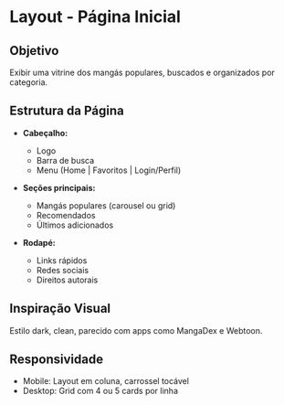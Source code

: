 # Layout - Página Inicial

## Objetivo
Exibir uma vitrine dos mangás populares, buscados e organizados por categoria.

## Estrutura da Página

- **Cabeçalho:**
  - Logo
  - Barra de busca
  - Menu (Home | Favoritos | Login/Perfil)

- **Seções principais:**
  - Mangás populares (carousel ou grid)
  - Recomendados
  - Últimos adicionados

- **Rodapé:**
  - Links rápidos
  - Redes sociais
  - Direitos autorais

## Inspiração Visual
Estilo dark, clean, parecido com apps como MangaDex e Webtoon.

## Responsividade
- Mobile: Layout em coluna, carrossel tocável
- Desktop: Grid com 4 ou 5 cards por linha
